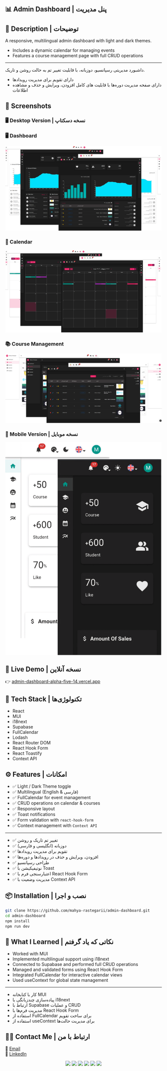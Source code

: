 ## 📊 Admin Dashboard | پنل مدیریت

## 📝 Description | توضیحات

A responsive, multilingual admin dashboard with light and dark themes.
- Includes a dynamic calendar for managing events
- Features a course management page with full CRUD operations

---

داشبورد مدیریتی رسپانسیو، دوزبانه، با قابلیت تغییر تم به حالت روشن و تاریک.  
- دارای تقویم برای مدیریت رویدادها
- دارای صفحه مدیریت دوره‌ها با قابلیت های کامل افزودن، ویرایش و حذف و مشاهده اطلاعات

## 📸 Screenshots

### 🖥️ Desktop Version | نسخه دسکتاپ  
### 🖥️ Dashboard 
![Dashboard](public/README-Pic/desktop-screen-dashboard.png)

### 📅 Calendar
![Calendar](public/README-Pic/desktop-screen-calendar.png)

### 📚 Course Management
![Courses](public/README-Pic/desktop-screen-course.png)

### 📱 Mobile Version | نسخه موبایل
![Dashboard](public/README-Pic/mobile-screen.png)


## 🔗 Live Demo | نسخه آنلاین
👉 [admin-dashboard-alpha-five-14.vercel.app](https://admin-dashboard-alpha-five-14.vercel.app)

## 🚀 Tech Stack | تکنولوژی‌ها
- React
- MUI
- i18next
- Supabase
- FullCalendar
- Lodash
- React Router DOM
- React Hook Form
- React Toastify
- Context API

## ⚙️ Features | امکانات
- ✅ Light / Dark Theme toggle  
- ✅ Multilingual (English & فارسی)  
- ✅ FullCalendar for event management  
- ✅ CRUD operations on calendar & courses  
- ✅ Responsive layout  
- ✅ Toast notifications  
- ✅ Form validation with `react-hook-form`  
- ✅ Context management with `Context API`

---

- ✅ تغییر تم تاریک و روشن  
- ✅ دوزبانه (انگلیسی و فارسی)  
- ✅ تقویم برای مدیریت رویدادها  
- ✅ افزودن، ویرایش و حذف در رویدادها و دوره‌ها  
- ✅ طراحی رسپانسیو  
- ✅ نوتیفیکیشن با Toast  
- ✅ اعتبارسنجی فرم با React Hook Form  
- ✅ مدیریت وضعیت با Context API
## 📦 Installation | نصب و اجرا

```bash
git clone https://github.com/mahya-rastegarii/admin-dashboard.git
cd admin-dashboard
npm install
npm run dev

```

## 🎯 What I Learned | نکاتی که یاد گرفتم  

- Worked with MUI
- Implemented multilingual support using i18next
- Connected to Supabase and performed full CRUD operations
- Managed and validated forms using React Hook Form
- Integrated FullCalendar for interactive calendar views
- Used useContext for global state management

---

- کار با کتابخانه MUI 
- پیاده‌سازی چندزبانگی با i18next
- ارتباط با Supabase و عملیات CRUD
- مدیریت فرم‌ها با React Hook Form
- استفاده از FullCalendar برای ساخت تقویم
- استفاده از useContext برای مدیریت حالت‌ها


  
## 🙋‍♀️ Contact Me | ارتباط با من  
📧 [Email](mahya.rastegari@gmail.com)  
💼 [LinkedIn](https://www.linkedin.com/in/mahya-rastegarii)


<p align="center"> <img src="https://img.shields.io/badge/react-%2361DAFB.svg?style=for-the-badge&logo=react&logoColor=white" /> <img src="https://img.shields.io/badge/mui-%230081CB.svg?style=for-the-badge&logo=mui&logoColor=white" /> <img src="https://img.shields.io/badge/i18next-26A69A?style=for-the-badge&logo=translate&logoColor=white" /> <img src="https://img.shields.io/badge/supabase-3FCF8E?style=for-the-badge&logo=supabase&logoColor=white" /> <img src="https://img.shields.io/badge/fullcalendar-6666FF?style=for-the-badge&logo=calendar&logoColor=white" /> <img src="https://img.shields.io/badge/react--hook--form-EC5990?style=for-the-badge&logo=reacthookform&logoColor=white" /> </p> 
